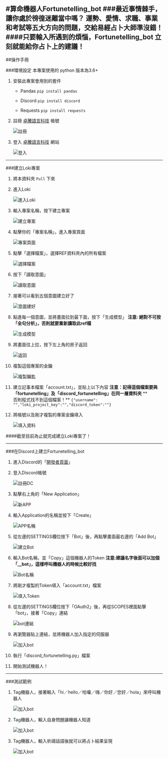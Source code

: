 #算命機器人Fortunetelling_bot
###最近事情棘手，讓你處於徬徨迷離當中嗎？
運勢、愛情、求職、事業和考試等五大方向的問題，交給易經占卜大師準沒錯！
####只要輸入所遇到的煩惱，Fortunetelling_bot 立刻就能給你占卜上的建議！
---
##操作手冊

###環境設定
本專案使用的 python 版本為3.6+
1. 安裝此專案會用到的套件
    + Pandas
	`pip install pandas`

    + Discord
	`pip install discord`

    + Requests
	`pip install requests`

2. 註冊 [卓騰語言科技](https://api.droidtown.co/login/) 帳號

	![註冊](https://imgur.com/TMq8GyE.png"markdown")

3. 登入 [卓騰語言科技](https://api.droidtown.co/login/) 網站

	![登入](https://imgur.com/Hl8YxNW.png")

---
###建立Loki專案
1. 將本資料夾 `Pull` 下來

2. 進入Loki

	![進入Loki](https://imgur.com/nIwNZLO.png")

3. 輸入專案名稱，按下建立專案

	![建立專案](https://imgur.com/MUiyEJO.png")

4. 點擊你的「專案名稱」，進入專案頁面

	![專案頁面](https://imgur.com/Vg6a9MH.png")

5. 點擊「選擇檔案」，選擇REF資料夾內的所有檔案

	![選擇檔案](https://imgur.com/FbJthRY.png")

6. 按下「讀取意圖」

	![讀取意圖](https://imgur.com/w1IXloG.png")

7. 接著可以看到五個意圖建立好了

	![意圖建好](https://imgur.com/toJRUqJ.png")

8. 點進每一個意圖，並將畫面拉到最下面，按下「生成模型」
**注意: 絕對不可按「全句分析」，否則就要重新讀取此ref檔**

	![生成模型](https://imgur.com/vgNluqx.png")

9. 將畫面往上拉，按下左上角的房子返回

	![返回](https://imgur.com/pOxpS6H.png")

10. 複製這個專案的金鑰

	![複製鑰匙](https://imgur.com/IIZEGBY.png")

11. 建立記事本檔案「account.txt」，並貼上以下內容
**注意：記得這個檔案要與「fortunetelling」及「discord_fortunetelling」在同一層資料夾**
**　　　否則程式找不到這個檔案！**
`{"username": "","loki_project_key":"","discord_token":""}`

12. 將帳號以及剛才複製的專案金鑰填入

	![填入資料](https://imgur.com/mv6z1Aa.png")

####截至目前為止就完成建立Loki專案了！

---

###在Discord上建立Fortunetelling_bot

1. 進入Discord的「[開發者頁面](https://discord.com/developers/applications/)」

2. 登入Discord帳號

	![註冊DC](https://imgur.com/49vW25R.png")

3. 點擊右上角的「New Application」

	![新APP](https://imgur.com/5tbCERs.png")

4. 輸入Application的名稱並按下「Create」

	![APP名稱](https://imgur.com/0PKDEXj.png")

5. 從左邊的SETTINGS欄位按下「Bot」後，再點擊畫面最右邊的「Add Bot」

	![建立Bot](https://imgur.com/gOZ7zbc.png")

6. 輸入Bot名稱，並「Copy」這個機器人的Token
**注意:建議名字後面可以加個「__bot」，這樣呼叫機器人的時候比較好找**

	![Bot名稱](https://imgur.com/7nBNVxT.png")

7. 將剛才複製的Token填入「account.txt」檔案

	![填入Token](https://imgur.com/H6NDjK1.png")

8. 從左邊的SETTINGS欄位按下「OAuth2」後，再從SCOPES裡面點擊「bot」，接著「Copy」連結

	![bot連結](https://imgur.com/cpcPLkQ.png")

9. 再瀏覽器貼上連結，並將機器人加入指定的伺服器

	![加入bot](https://imgur.com/FuY8CvL.png")

10. 執行「discord_fortunetelling.py」檔案

11. 開始測試機器人！

---

###測試範例

1. Tag機器人，接著輸入「hi／hello／哈囉／嗨／你好／您好／hola」來呼叫機器人

	![加入bot](https://imgur.com/6Zz5mDc.png")

2. Tag機器人，輸入自身問題讓機器人知道

	![加入bot](https://imgur.com/KS2wKGN.png")

3. Tag機器人，輸入祈禱話語後就可以將占卜結果呈現

	![加入bot](https://imgur.com/4Bl57zK.png")










